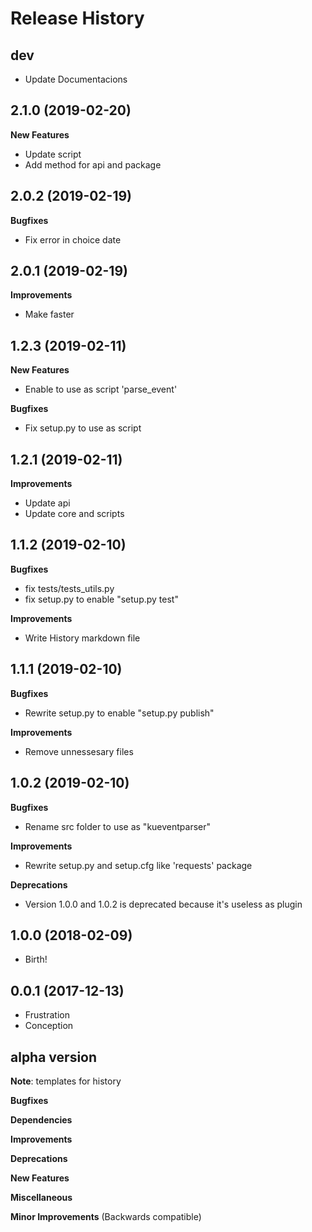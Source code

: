 
Release History
===============

dev
---
- Update Documentacions

2.1.0 (2019-02-20)
------------------
**New Features**
- Update script
- Add method for api and package

2.0.2 (2019-02-19)
------------------
**Bugfixes**
- Fix error in choice date

2.0.1 (2019-02-19)
------------------
**Improvements**
- Make faster

1.2.3 (2019-02-11)
------------------
**New Features**
- Enable to use as script 'parse_event'

**Bugfixes**
- Fix setup.py to use as script


1.2.1 (2019-02-11)
------------------
**Improvements**
- Update api
- Update core and scripts

1.1.2 (2019-02-10)
------------------
**Bugfixes**
- fix tests/tests_utils.py
- fix setup.py to enable "setup.py test"

**Improvements**
- Write History markdown file

1.1.1 (2019-02-10)
------------------
**Bugfixes**
- Rewrite setup.py to enable "setup.py publish"

**Improvements**
- Remove unnessesary files

1.0.2 (2019-02-10)
------------------
**Bugfixes**
- Rename src folder to use as "kueventparser"

**Improvements**
- Rewrite setup.py and setup.cfg like 'requests' package

**Deprecations**
- Version 1.0.0 and 1.0.2 is deprecated because it's useless as plugin

1.0.0 (2018-02-09)
------------------

-   Birth!

0.0.1 (2017-12-13)
------------------

-   Frustration
-   Conception

alpha version
-------------------
**Note**: templates for history

**Bugfixes**

**Dependencies**

**Improvements**

**Deprecations**

**New Features**

**Miscellaneous**

**Minor Improvements** (Backwards compatible)

